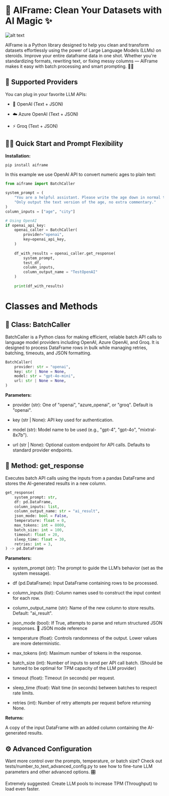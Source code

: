 # 🚀 AIFrame: Clean Your Datasets with AI Magic ✨

![alt text](image.png)

AIFrame is a Python library designed to help you clean and transform datasets effortlessly using the power of Large Language Models (LLMs) on steroids. Improve your entire dataframe data in one shot. Whether you're standardizing formats, rewriting text, or fixing messy columns — AIFrame makes it easy with batch processing and smart prompting. 🧹🤖

## 🔌 Supported Providers
You can plug in your favorite LLM APIs:

- 🧠 OpenAI (Text + JSON)

- ☁️ Azure OpenAI (Text + JSON)

- ⚡️ Groq (Text + JSON)

## 🧑‍💻 Quick Start and Prompt Flexibility

**Installation:**
```bash
pip install aiframe
```

In this example we use OpenAI API to convert numeric ages to plain text:

```python
from aiframe import BatchCaller

system_prompt = (
    "You are a helpful assistant. Please write the age down in normal text. "
    "Only output the text version of the age, no extra commentary."
)
column_inputs = ["age", "city"]

# Using OpenAI
if openai_api_key:
    openai_caller = BatchCaller(
        provider="openai",
        key=openai_api_key,
    )
    
    df_with_results = openai_caller.get_response(
        system_prompt,
        test_df,
        column_inputs,
        column_output_name = "TestOpenAI"
    )
    
    print(df_with_results)
```

# Classes and Methods


## 🧠 Class: BatchCaller
BatchCaller is a Python class for making efficient, reliable batch API calls to language model providers including OpenAI, Azure OpenAI, and Groq. It is designed to process DataFrame rows in bulk while managing retries, batching, timeouts, and JSON formatting.

```python
BatchCaller(
    provider: str = "openai",
    key: str | None = None,
    model: str = "gpt-4o-mini",
    url: str | None = None,
)
```

**Parameters:**

- provider (str): One of "openai", "azure_openai", or "groq". Default is "openai".

- key (str | None): API key used for authentication.

- model (str): Model name to be used (e.g., "gpt-4", "gpt-4o", "mixtral-8x7b").

- url (str | None): Optional custom endpoint for API calls. Defaults to standard provider endpoints.

## 🔁 Method: get_response

Executes batch API calls using the inputs from a pandas DataFrame and stores the AI-generated results in a new column.

```python
get_response(
    system_prompt: str,
    df: pd.DataFrame,
    column_inputs: list,
    column_output_name: str = "ai_result",
    json_mode: bool = False,
    temperature: float = 0,
    max_tokens: int = 8000,
    batch_size: int = 100,
    timeout: float = 20,
    sleep_time: float = 30,
    retries: int = 3,
) -> pd.DataFrame
```


**Parameters:**

- system_prompt (str): The prompt to guide the LLM’s behavior (set as the system message).

- df (pd.DataFrame): Input DataFrame containing rows to be processed.

- column_inputs (list): Column names used to construct the input context for each row.

- column_output_name (str): Name of the new column to store results. Default: "ai_result".

- json_mode (bool): If True, attempts to parse and return structured JSON responses.
🔗 JSON mode reference

- temperature (float): Controls randomness of the output. Lower values are more deterministic.

- max_tokens (int): Maximum number of tokens in the response.

- batch_size (int): Number of inputs to send per API call batch. (Should be tunned to be optimal for TPM capacity of the LLM provider)

- timeout (float): Timeout (in seconds) per request.

- sleep_time (float): Wait time (in seconds) between batches to respect rate limits.

- retries (int): Number of retry attempts per request before returning None.


**Returns:**

A copy of the input DataFrame with an added column containing the AI-generated results.



## ⚙️ Advanced Configuration
Want more control over the prompts, temperature, or batch size?
Check out tests/number_to_text_advanced_config.py
to see how to fine-tune LLM parameters and other advanced options. 🎛️


Extremely suggested: Create LLM pools to increase TPM (Throughput) to load even faster.



